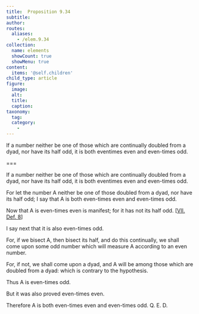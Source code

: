 ```yaml
---
title:  Proposition 9.34
subtitle: 
author:
routes:
  aliases:
    - /elem.9.34
collection:
  name: elements
  showCount: true
  showMenu: true
content:
  items: '@self.children'
child_type: article
figure:
  image:
  alt:
  title:
  caption:
taxonomy:
  tag:
  category:
    - 
---
```


<p><hi rend="ital">If a number neither be one of those which are continually doubled from a dyad, nor have its half odd, it is both eventimes even and even-times odd</hi>. </p>

===

<p><span class="ital">If a number neither be one of those which are continually doubled from a dyad, nor have its half odd, it is both eventimes even and even-times odd</span>. </p>

<p>For let the number <span class="ital">A</span> neither be one of those doubled from a dyad, nor have its half odd; I say that <span class="ital">A</span> is both even-times even and even-times odd. 
      </p>

<p>Now that <span class="ital">A</span> is even-times even is manifest; for it has not its half odd. [<a href="/elem.7.def.8">VII. Def. 8</a>] </p>

<p>I say next that it is also even-times odd. </p>

<p>For, if we bisect <span class="ital">A</span>, then bisect its half, and do this continually, we shall come upon some odd number which will measure <span class="ital">A</span> according to an even number. </p>

<p>For, if not, we shall come upon a dyad, and <span class="ital">A</span> will be among those which are doubled from a dyad: which is contrary to the hypothesis. <pb n="420"/></p>

<p>Thus <span class="ital">A</span> is even-times odd. </p>

<p>But it was also proved even-times even. </p>

<p>Therefore <span class="ital">A</span> is both even-times even and even-times odd. Q. E. D.</p>
